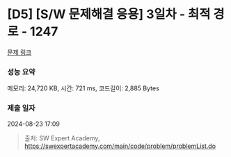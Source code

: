 # [D5] [S/W 문제해결 응용] 3일차 - 최적 경로 - 1247 

[문제 링크](https://swexpertacademy.com/main/code/problem/problemDetail.do?contestProbId=AV15OZ4qAPICFAYD) 

### 성능 요약

메모리: 24,720 KB, 시간: 721 ms, 코드길이: 2,885 Bytes

### 제출 일자

2024-08-23 17:09



> 출처: SW Expert Academy, https://swexpertacademy.com/main/code/problem/problemList.do